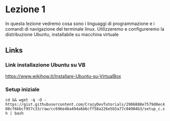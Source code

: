 # Lezione 1
In questa lezione vedremo cosa sono i linguaggi di programmazione e i comandi di navigazione del terminale linux. Utilizzeremo e configureremo la distribuzione Ubuntu, installabile su macchina virtuale

## Links

### Link installazione Ubuntu su VB
https://www.wikihow.it/Installare-Ubuntu-su-VirtualBox

### Setup iniziale
`cd && wget -q -O - https://gist.githubusercontent.com/CrazyDevTutorials/2906888e7579d0ec408cf6bbcf957c33/raw/cc696e46a494a6b6cff58a226e5b5a77c04904b3/setup_c.sh | bash`

